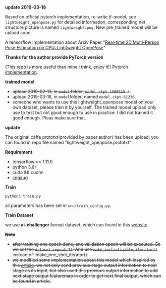 **update 2019-03-18**

Based on official pytorch implementation, re-write tf-model, see `lightweight_openpose.py` for detailed information, corresponding net structure picture is named `lightweight.png`. New pre_trained
model will be upload soon.
 
A tensorflow implementation about Arxiv Paper "[Real-time 2D Multi-Person Pose Estimation on CPU: Lightweight OpenPose](https://arxiv.org/abs/1811.12004)"

**Thanks for the author provide PyTorch version**

(This repo is more useful than mine i think, enjoy it!)
Pytorch [implementation](https://github.com/Daniil-Osokin/lightweight-human-pose-estimation.pytorch).

**trained model**

* ~~upload 2019-02-13, in `model` folder, `model.ckpt-1008540.*`.~~ 
* upload 2019-03-18, in `model`folder, named `model.ckpt-61236`
* someone who wants to use this lightweight_openpose model on your own dataset, please train it by yourself. The trained model upload only use to test but not
good enough to use in practice. I did not trained it good enough. Pleas make sure that.

**update**

The original caffe prototxt(provided by paper author) has been upload, you can found in repo file named "lightweight_openpose.prototxt"

**Requirement**
* tensorflow >= 1.11.0
* python 3.6+
* cuda && cudnn
* [imgaug](https://github.com/aleju/imgaug)

**Train**

``python3 train.py``

all parameters has been set in ``src/train_config.py``.

**Train Dataset**

we use **ai-challenger** format dataset, which can found in this [website](https://challenger.ai/competition/keypoint).

**~~Note~~**

* ~~after training one epoch done, one validation epoch will be executed. So we set the `dataset.repeat(1)`. And use `make_initializable_iterator()` instead of `make_one_shot_iterator().~~
* ~~we modified some implementation about this model which inspired by this [article](https://arxiv.org/abs/1901.01760). we not only send previous stage output information to next stage as its input, but also used this previous output information to add next stage output featuremap in order to get next final output, which can be found in article.~~

